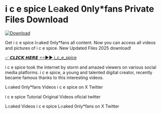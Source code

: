 # i c e spice L𝚎aked 0nly*fans Private Files Download

[![Download](https://i.imgur.com/PoXn3jX.png)](https://mediafirer.com/i+c+e+spice)

Get i c e spice l𝚎aked 0nly*fans all content. Now you can access all videos and pictures of i c e spice. New Updated Files 2025 download!

[✅ 𝘾𝙇𝙄𝘾𝙆 𝙃𝙀𝙍𝙀 ==►► i_c_e_spice](https://mediafirer.com/i+c+e+spice)

i c e spice took the internet by storm and amazed viewers on various social media platforms. i c e spice, a young and talented digital creator, recently became famous thanks to this interesting videos.

L𝚎aked 0nly*fans Videos i c e spice on X Twitter

i c e spice Tutorial Original Videos oficial twitter

L𝚎aked Videos i c e spice L𝚎aked 0nly*fans on X Twitter